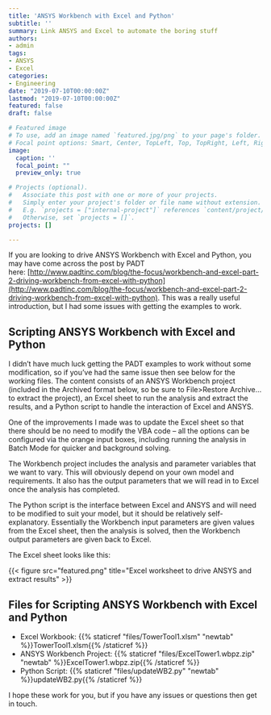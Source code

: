 ```yaml
---
title: 'ANSYS Workbench with Excel and Python'
subtitle: ''
summary: Link ANSYS and Excel to automate the boring stuff
authors:
- admin
tags:
- ANSYS
- Excel
categories:
- Engineering
date: "2019-07-10T00:00:00Z"
lastmod: "2019-07-10T00:00:00Z"
featured: false
draft: false

# Featured image
# To use, add an image named `featured.jpg/png` to your page's folder.
# Focal point options: Smart, Center, TopLeft, Top, TopRight, Left, Right, BottomLeft, Bottom, BottomRight
image:
  caption: ''
  focal_point: ""
  preview_only: true

# Projects (optional).
#   Associate this post with one or more of your projects.
#   Simply enter your project's folder or file name without extension.
#   E.g. `projects = ["internal-project"]` references `content/project/deep-learning/index.md`.
#   Otherwise, set `projects = []`.
projects: []

---
```


If you are looking to drive ANSYS Workbench with Excel and Python, you may have come across the post by PADT here: [http://www.padtinc.com/blog/the-focus/workbench-and-excel-part-2-driving-workbench-from-excel-with-python](http://www.padtinc.com/blog/the-focus/workbench-and-excel-part-2-driving-workbench-from-excel-with-python). This was a really useful introduction, but I had some issues with getting the examples to work.

## Scripting ANSYS Workbench with Excel and Python

I didn’t have much luck getting the PADT examples to work without some modification, so if you’ve had the same issue then see below for the working files. The content consists of an ANSYS Workbench project (included in the Archived format below, so be sure to File>Restore Archive… to extract the project), an Excel sheet to run the analysis and extract the results, and a Python script to handle the interaction of Excel and ANSYS.

One of the improvements I made was to update the Excel sheet so that there should be no need to modify the VBA code – all the options can be configured via the orange input boxes, including running the analysis in Batch Mode for quicker and background solving.

The Workbench project includes the analysis and parameter variables that we want to vary. This will obviously depend on your own model and requirements. It also has the output parameters that we will read in to Excel once the analysis has completed.

The Python script is the interface between Excel and ANSYS and will need to be modified to suit your model, but it should be relatively self-explanatory. Essentially the Workbench input parameters are given values from the Excel sheet, then the analysis is solved, then the Workbench output parameters are given back to Excel.

The Excel sheet looks like this:

{{< figure src="featured.png" title="Excel worksheet to drive ANSYS and extract results" >}}

## Files for Scripting ANSYS Workbench with Excel and Python

- Excel Workbook: {{% staticref "files/TowerTool1.xlsm" "newtab" %}}TowerTool1.xlsm{{% /staticref %}}
- ANSYS Workbench Project: {{% staticref "files/ExcelTower1.wbpz.zip" "newtab" %}}ExcelTower1.wbpz.zip{{% /staticref %}}
- Python Script: {{% staticref "files/updateWB2.py" "newtab" %}}updateWB2.py{{% /staticref %}}

I hope these work for you, but if you have any issues or questions then get in touch.
